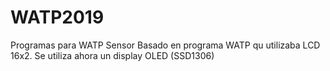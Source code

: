 # WATP2019
Programas para WATP Sensor
Basado en programa WATP qu utilizaba LCD 16x2. Se utiliza ahora un display OLED (SSD1306)
